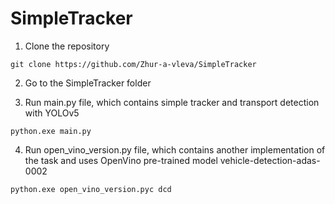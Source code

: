 # SimpleTracker

1. Clone the repository

`git clone https://github.com/Zhur-a-vleva/SimpleTracker`

2. Go to the SimpleTracker folder

3. Run main.py file, which contains simple tracker and transport detection with YOLOv5

`python.exe main.py`

4. Run open_vino_version.py file, which contains another implementation of the task and uses OpenVino pre-trained model vehicle-detection-adas-0002 

`python.exe open_vino_version.pyc dcd`
